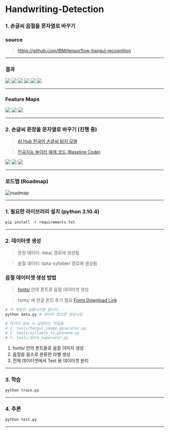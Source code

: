# Handwriting-Detection

### 1. 손글씨 음절을 문자열로 바꾸기
### source 
> https://github.com/IBM/tensorflow-hangul-recognition

---

### 결과
![](./insight/predict/1.png)
![](./insight/predict/2.png)
![](./insight/predict/3.png)
![](./insight/predict/4.png)
![](./insight/predict/5.png)
![](./insight/predict/6.png)

---

### Feature Maps
![](./insight/Feature_Map_가_1.png)
![](./insight/Feature_Map_가_2.png)
![](./insight/Feature_Map_가_3.png)

---

### 2. 손글씨 문장을 문자열로 바꾸기 (진행 중)
> [AI Hub 한국어 손글씨 탐지 모델](https://aihub.or.kr/problem_contest/nipa-learning-platform/1)

> [인공지능 놀이터 예제 코드 (Baseline Code)](https://ai-korea.kr/playground/selectTutorialPlayground.do)

![](./insight/Cutting_Sentence._Infopng.png)
![](./insight/Brightness_Gradient_Kernel_Width_1.png)
![](./insight/Brightness_Gradient_Kernel_Width_10.png)

---

### 로드맵 (Roadmap)
![roadmap](./insight/roadmap/way2.png)

---

### 1. 필요한 라이브러리 설치 (python 3.10.4)


```python
pip install -r requirements.txt
```

---

### 2. 데이터셋 생성
> 문장 데이터: data/ 경로에 생성됨

> 음절 데이터: data-syllable/ 경로에 생성됨

### 음절 데이터셋 생성 방법

> [fonts/](fonts/) 안의 폰트로 음절 데이터셋 생성

> fonts/ 에 한글 폰트 추가 필요 [Fonts Download Link](https://hangeul.naver.com/2021/fonts)

```python
# 이 파일만 실행시키면 됩니다.
python data.py # 데이터 없으면 생성시킴
```

```python
# 데이터 생성 시 실행되는 파일들
# 1. tools/hangul_image_generator.py
# 2. tools/syllable_to_phoneme.py
# 3. tools/data_seperator.py
```

1. fonts/ 안의 폰트들로 음절 이미지 생성
2. 음절을 음소로 분류한 라벨 생성
3. 전체 데이터셋에서 Test 용 데이터셋 분리
---

### 3. 학습
```python
python train.py
```

---

### 4. 추론

```python 
python test.py
```

---